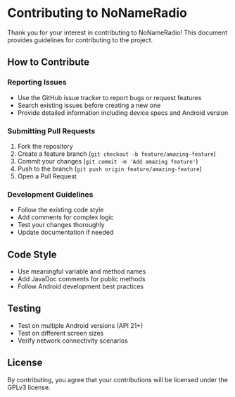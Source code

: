 # Contributing to NoNameRadio

Thank you for your interest in contributing to NoNameRadio! This document provides guidelines for contributing to the project.

## How to Contribute

### Reporting Issues
- Use the GitHub issue tracker to report bugs or request features
- Search existing issues before creating a new one
- Provide detailed information including device specs and Android version

### Submitting Pull Requests
1. Fork the repository
2. Create a feature branch (`git checkout -b feature/amazing-feature`)
3. Commit your changes (`git commit -m 'Add amazing feature'`)
4. Push to the branch (`git push origin feature/amazing-feature`)
5. Open a Pull Request

### Development Guidelines
- Follow the existing code style
- Add comments for complex logic
- Test your changes thoroughly
- Update documentation if needed

## Code Style
- Use meaningful variable and method names
- Add JavaDoc comments for public methods
- Follow Android development best practices

## Testing
- Test on multiple Android versions (API 21+)
- Test on different screen sizes
- Verify network connectivity scenarios

## License
By contributing, you agree that your contributions will be licensed under the GPLv3 license.
